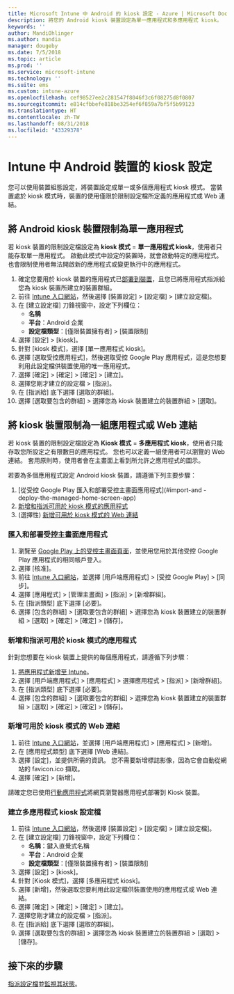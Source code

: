 ```yaml
---
title: Microsoft Intune 中 Android 的 kiosk 設定 - Azure | Microsoft Docs
description: 將您的 Android kiosk 裝置設定為單一應用程式和多應用程式 kiosk。
keywords: ''
author: MandiOhlinger
ms.author: mandia
manager: dougeby
ms.date: 7/5/2018
ms.topic: article
ms.prod: ''
ms.service: microsoft-intune
ms.technology: ''
ms.suite: ems
ms.custom: intune-azure
ms.openlocfilehash: cef98527ee2c281547f8046f3c6f08275d8f0807
ms.sourcegitcommit: e814cfbbefe818be3254ef6f859a7bf5f5b99123
ms.translationtype: HT
ms.contentlocale: zh-TW
ms.lasthandoff: 08/31/2018
ms.locfileid: "43329378"
---
```

# <a name="kiosk-settings-for-android-devices-in-intune"></a>Intune 中 Android 裝置的 kiosk 設定

您可以使用裝置組態設定，將裝置設定成單一或多個應用程式 kiosk 模式。 當裝置處於 kiosk 模式時，裝置的使用僅限於限制設定檔所定義的應用程式或 Web 連結。 

## <a name="restrict-an-android-kiosk-device-to-a-single-app"></a>將 Android kiosk 裝置限制為單一應用程式

若 kiosk 裝置的限制設定檔設定為 **kiosk 模式** = **單一應用程式 kiosk**，使用者只能存取單一應用程式。 啟動此模式中設定的裝置時，就會啟動特定的應用程式。 也會限制使用者無法開啟新的應用程式或變更執行中的應用程式。

1. 確定您要用於 kiosk 裝置的應用程式已[部署到裝置](apps-deploy.md)，且您已將應用程式指派給您為 kiosk 裝置所建立的裝置群組。
2. 前往 [Intune 入口網站](https://portal.azure.com)，然後選擇 [裝置設定] > [設定檔] > [建立設定檔]。
3. 在 [建立設定檔] 刀鋒視窗中，設定下列欄位：
     - **名稱**
     - **平台**：Android 企業
     - **設定檔類型**：[僅限裝置擁有者] > [裝置限制]
4. 選擇 [設定] > [kiosk]。
5. 針對 [kiosk 模式]，選擇 [單一應用程式 kiosk]。
6. 選擇 [選取受控應用程式]，然後選取受控 Google Play 應用程式，這是您想要利用此設定檔供裝置使用的唯一應用程式。
7. 選擇 [確定] > [確定] > [確定] > [建立]。
8. 選擇您剛才建立的設定檔 > [指派]。
9. 在 [指派給] 底下選擇 [選取的群組]。
10. 選擇 [選取要包含的群組] > 選擇您為 kiosk 裝置建立的裝置群組 > [選取]。

## <a name="restrict-a-kiosk-device-to-a-set-of-apps-or-web-links"></a>將 kiosk 裝置限制為一組應用程式或 Web 連結

若 kiosk 裝置的限制設定檔設定為 **Kiosk 模式** = **多應用程式 kiosk**，使用者只能存取您所設定之有限數目的應用程式。 您也可以定義一組使用者可以瀏覽的 Web 連結。 套用原則時，使用者會在主畫面上看到所允許之應用程式的圖示。

若要為多個應用程式設定 Android kiosk 裝置，請遵循下列主要步驟：

1. [從受控 Google Play 匯入和部署受控主畫面應用程式](#import-and -deploy-the-managed-home-screen-app)
2. [新增和指派可用於 kiosk 模式的應用程式](#add-and-assign-apps-that-can-be-used-in-kiosk-mode)
3. (選擇性) [新增可用於 kiosk 模式的 Web 連結](#add-web-links-that-can-be-used-in-kiosk-mode)

### <a name="import-and-deply-the-managed-home-screen-app"></a>匯入和部署受控主畫面應用程式

1. 瀏覽至 [Google Play 上的受控主畫面頁面](https://play.google.com/work/apps/details?id=com.microsoft.launcher.enterprise)，並使用您用於其他受控 Google Play 應用程式的相同帳戶登入。
2. 選擇 [核准]。
3. 前往 [Intune 入口網站](https://portal.azure.com)，並選擇 [用戶端應用程式] > [受控 Google Play] > [同步]。
4. 選擇 [應用程式] > [管理主畫面] > [指派] > [新增群組]。
5. 在 [指派類型] 底下選擇 [必要]。
6. 選擇 [包含的群組] > [選取要包含的群組] > 選擇您為 kiosk 裝置建立的裝置群組 > [選取] > [確定] > [確定] > [儲存]。

### <a name="add-and-assign-apps-that-can-be-used-in-kiosk-mode"></a>新增和指派可用於 kiosk 模式的應用程式

針對您想要在 kiosk 裝置上提供的每個應用程式，請遵循下列步驟：

1. [將應用程式新增至 Intune](store-apps-android.md)。
2. 選擇 [用戶端應用程式] > [應用程式] > 選擇應用程式 > [指派] > [新增群組]。
3. 在 [指派類型] 底下選擇 [必要]。
4. 選擇 [包含的群組] > [選取要包含的群組] > 選擇您為 kiosk 裝置建立的裝置群組 > [選取] > [確定] > [確定] > [儲存]。

### <a name="add-web-links-that-can-be-used-in-kiosk-mode"></a>新增可用於 kiosk 模式的 Web 連結

1. 前往 [Intune 入口網站](https://portal.azure.com)，並選擇 [用戶端應用程式] > [應用程式] > [新增]。
2. 在 [應用程式類型] 底下選擇 [Web 連結]。
3. 選擇 [設定]，並提供所需的資訊。 您不需要新增標誌影像，因為它會自動從網站的 favicon.ico 擷取。
4. 選擇 [確定] > [新增]。

請確定您已使用[行動應用程式](apps-add.md)將網頁瀏覽器應用程式部署到 Kiosk 裝置。

### <a name="create-a-multi-app-kiosk-profile"></a>建立多應用程式 kiosk 設定檔

1. 前往 [Intune 入口網站](https://portal.azure.com)，然後選擇 [裝置設定] > [設定檔] > [建立設定檔]。
3. 在 [建立設定檔] 刀鋒視窗中，設定下列欄位：
     - **名稱**：鍵入直覺式名稱
     - **平台**：Android 企業
     - **設定檔類型**：[僅限裝置擁有者] > [裝置限制]
4. 選擇 [設定] > [kiosk]。
5. 針對 [Kiosk 模式]，選擇 [多應用程式 kiosk]。
6. 選擇 [新增]，然後選取您要利用此設定檔供裝置使用的應用程式或 Web 連結。
7. 選擇 [確定] > [確定] > [確定] > [建立]。
8. 選擇您剛才建立的設定檔 > [指派]。
9. 在 [指派給] 底下選擇 [選取的群組]。
10. 選擇 [選取要包含的群組] > 選擇您為 kiosk 裝置建立的裝置群組 > [選取] > [儲存]。

## <a name="next-steps"></a>接下來的步驟
[指派設定檔](device-profile-assign.md)並[監視其狀態](device-profile-monitor.md)。
